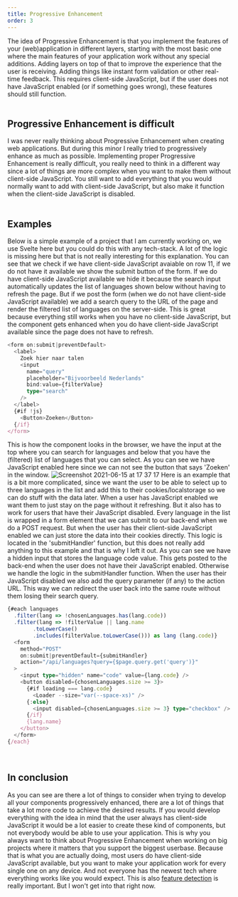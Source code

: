 ```yaml
---
title: Progressive Enhancement
order: 3
---
```


The idea of Progressive Enhancement is that you implement the features of your (web)application in different layers, starting with the most basic one where the main features of your application work without any special additions. Adding layers on top of that to improve the experience that the user is receiving. Adding things like instant form validation or other real-time feedback. This requires client-side JavaScript, but if the user does not have JavaScript enabled (or if something goes wrong), these features should still function.  
&nbsp;  
## Progressive Enhancement is difficult
I was never really thinking about Progressive Enhancement when creating web applications. But during this minor I really tried to progressively enhance as much as possible. Implementing proper Progressive Enhancement is really difficult, you really need to think in a different way since a lot of things are more complex when you want to make them without client-side JavaScript. You still want to add everything that you would normally want to add with client-side JavaScript, but also make it function when the client-side JavaScript is disabled.  
&nbsp;  
## Examples
Below is a simple example of a project that I am currently working on, we use Svelte here but you could do this with any tech-stack. A lot of the logic is missing here but that is not really interesting for this explanation. You can see that we check if we have client-side JavaScript avaiable on row 11, if we do not have it available we show the submit button of the form. If we do have client-side JavaScript available we hide it because the search input automatically updates the list of languages shown below without having to refresh the page. But if we post the form (when we do not have client-side JavaScript available) we add a search query to the URL of the page and render the filtered list of languages on the server-side. This is great because everything still works when you have no client-side JavaScript, but the component gets enhanced when you do have client-side JavaScript available since the page does not have to refresh.
```ts
<form on:submit|preventDefault>
  <label>
    Zoek hier naar talen
    <input
      name="query"
      placeholder="Bijvoorbeeld Nederlands"
      bind:value={filterValue}
      type="search"
    />
  </label>
  {#if !js}
    <Button>Zoeken</Button>
  {/if}
</form>
```
This is how the component looks in the browser, we have the input at the top where you can search for languages and below that you have the (filtered) list of languages that you can select. As you can see we have JavaScript enabled here since we can not see the button that says 'Zoeken' in the window.
![Screenshot 2021-06-15 at 17 37 17](https://user-images.githubusercontent.com/10921830/122082495-579a8b80-ce00-11eb-9322-b78caae70a6b.png)
Here is an example that is a bit more complicated, since we want the user to be able to select up to three languages in the list and add this to their cookies/localstorage so we can do stuff with the data later. When a user has JavaScript enabled we want them to just stay on the page without it refreshing. But it also has to work for users that have their JavaScript disabled. Every language in the list is wrapped in a form element that we can submit to our back-end when we do a POST request. But when the user has their client-side JavaScript enabled we can just store the data into their cookies directly. This logic is located in the 'submitHandler' function, but this does not really add anything to this example and that is why I left it out. As you can see we have a hidden input that stores the language code value. This gets posted to the back-end when the user does not have their JavaScript enabled. Otherwise we handle the logic in the submitHandler function. When the user has their JavaScript disabled we also add the query parameter (if any) to the action URL. This way we can redirect the user back into the same route without them losing their search query.
```ts
{#each languages
  .filter(lang => !chosenLanguages.has(lang.code))
  .filter(lang => !filterValue || lang.name
        .toLowerCase()
        .includes(filterValue.toLowerCase())) as lang (lang.code)}
  <form
    method="POST"
    on:submit|preventDefault={submitHandler}
    action="/api/languages?query={$page.query.get('query')}"
  >
    <input type="hidden" name="code" value={lang.code} />
    <button disabled={chosenLanguages.size >= 3}>
      {#if loading === lang.code}
        <Loader --size="var(--space-xs)" />
      {:else}
        <input disabled={chosenLanguages.size >= 3} type="checkbox" />
      {/if}
      {lang.name}
    </button>
  </form>
{/each}
```
&nbsp;  
## In conclusion
As you can see are there a lot of things to consider when trying to develop all your components progressively enhanced, there are a lot of things that take a lot more code to achieve the desired results. If you would develop everything with the idea in mind that the user always has client-side JavaScript it would be a lot easier to create these kind of components, but not everybody would be able to use your application. This is why you always want to think about Progressive Enhancement when working on big projects where it matters that you support the biggest userbase. Because that is what you are actually doing, most users do have client-side JavaScript available, but you want to make your application work for every single one on any device. And not everyone has the newest tech where everything works like you would expect. This is also [feature detection](https://developer.mozilla.org/en-US/docs/Learn/Tools_and_testing/Cross_browser_testing/Feature_detection) is really important. But I won't get into that right now.
&nbsp;  
